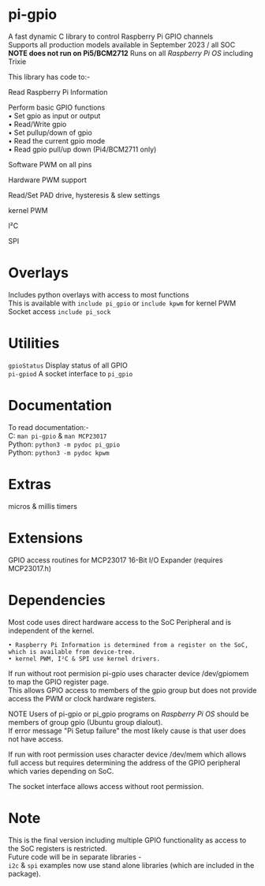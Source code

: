 # pi-gpio
A fast dynamic C library to control Raspberry Pi GPIO channels  
Supports all production models available in September 2023 / all SOC  
**NOTE does not run on Pi5/BCM2712**
Runs on all *Raspberry Pi OS* including Trixie 

This library has code to:-

Read Raspberry Pi Information

Perform basic GPIO functions  
	• Set gpio as input or output  
	• Read/Write gpio  
	• Set pullup/down of gpio  
	• Read the current gpio mode  
	• Read gpio pull/up down (Pi4/BCM2711 only)

Software PWM on all pins

Hardware PWM support

Read/Set PAD drive, hysteresis & slew settings

kernel PWM

I²C

SPI

Overlays
========
Includes python overlays with access to most functions  
This is available with `include pi_gpio` or `include kpwm` for kernel PWM
Socket access `include pi_sock`

Utilities
=========
`gpioStatus` Display status of all GPIO  
`pi-gpiod`	A socket interface to `pi_gpio`

Documentation
=============
To read documentation:-  
	C:	`man pi-gpio` & `man MCP23017`  
	Python:	`python3 -m pydoc pi_gpio`  
	Python:	`python3 -m pydoc kpwm`  

Extras
======
micros & millis timers

Extensions
==========
GPIO access routines for MCP23017 16-Bit I/O Expander (requires MCP23017.h)

Dependencies
============

Most code uses direct hardware access to the SoC Peripheral and is independent of the kernel.

	• Raspberry Pi Information is determined from a register on the SoC, which is available from device-tree.  
	• kernel PWM, I²C & SPI use kernel drivers.

If run without root permision pi-gpio uses character device /dev/gpiomem to map the GPIO register page.  
This allows GPIO access to members of the gpio group but does not provide access the PWM or clock hardware registers.

NOTE Users of pi-gpio or pi_gpio programs on *Raspberry Pi OS* should be members of group gpio (Ubuntu group dialout).  
If error message "Pi Setup failure" the most likely cause is that user does not have access. 

If run with root permission uses character device /dev/mem which allows full access but requires determining the address of the GPIO peripheral which varies depending on SoC.

The socket interface allows access without root permission.

Note
====
This is the final version including multiple GPIO functionality as access to the SoC registers is restricted.  
Future code will be in separate libraries -  
`i2c` & `spi` examples now use stand alone libraries (which are included in the package).
